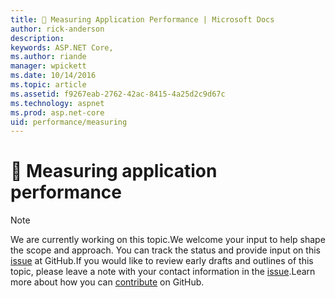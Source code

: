 ```yaml
---
title: 🔧 Measuring Application Performance | Microsoft Docs
author: rick-anderson
description: 
keywords: ASP.NET Core,
ms.author: riande
manager: wpickett
ms.date: 10/14/2016
ms.topic: article
ms.assetid: f9267eab-2762-42ac-8415-4a25d2c9d67c
ms.technology: aspnet
ms.prod: asp.net-core
uid: performance/measuring
---
```

# 🔧 Measuring application performance

> [!NOTE]
> We are currently working on this topic.We welcome your input to help shape the scope and approach. You can track the status and provide input on this [issue](https://github.com/aspnet/Docs/issues/100) at GitHub.If you would like to review early drafts and outlines of this topic, please leave a note with your contact information in the [issue](https://github.com/aspnet/Docs/issues/100).Learn more about how you can [contribute](https://github.com/aspnet/Docs/blob/master/CONTRIBUTING.md) on GitHub.
